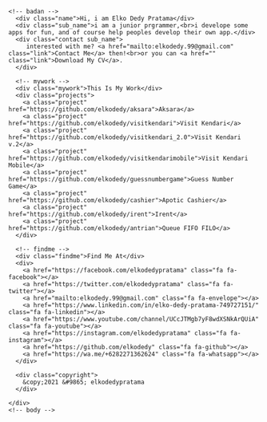 <!doctype html>
<html lang="en">
  <head>
    <title>Me &mdash; Portofolio</title>
    <meta charset="utf-8">
    <link rel="icon" href="logo.png" type="image/ico">
    <meta name="viewport" content="width=device-width, initial-scale=1, shrink-to-fit=no">
    <link rel="stylesheet" href="https://cdnjs.cloudflare.com/ajax/libs/font-awesome/4.7.0/css/font-awesome.min.css">
    <link rel="stylesheet" href="style.css">
    
  </head>
  <body>
    <!-- body -->
    <div class="badan">
    
    <!-- badan -->
      <div class="name">Hi, i am Elko Dedy Pratama</div>
      <div class="sub_name">i am a junior prgrammer,<br>i develope some apps for fun, and of course help peoples develop their own app.</div>
      <div class="contact sub_name">
         interested with me? <a href="mailto:elkodedy.99@gmail.com" class="link">Contact Me</a> then!<br>or you can <a href="" class="link">Download My CV</a>.
      </div>

      <!-- mywork -->
      <div class="mywork">This Is My Work</div>
      <div class="projects">
        <a class="project" href="https://github.com/elkodedy/aksara">Aksara</a> 
        <a class="project" href="https://github.com/elkodedy/visitkendari">Visit Kendari</a> 
        <a class="project" href="https://github.com/elkodedy/visitkendari_2.0">Visit Kendari v.2</a> 
        <a class="project" href="https://github.com/elkodedy/visitkendarimobile">Visit Kendari Mobile</a> 
        <a class="project" href="https://github.com/elkodedy/guessnumbergame">Guess Number Game</a> 
        <a class="project" href="https://github.com/elkodedy/cashier">Apotic Cashier</a> 
        <a class="project" href="https://github.com/elkodedy/irent">Irent</a> 
        <a class="project" href="https://github.com/elkodedy/antrian">Queue FIFO FILO</a>
      </div>

      <!-- findme -->
      <div class="findme">Find Me At</div>
      <div>        
        <a href="https://facebook.com/elkodedypratama" class="fa fa-facebook"></a>
        <a href="https://twitter.com/elkodedypratama" class="fa fa-twitter"></a>
        <a href="mailto:elkodedy.99@gmail.com" class="fa fa-envelope"></a>
        <a href="https://www.linkedin.com/in/elko-dedy-pratama-749727151/" class="fa fa-linkedin"></a>
        <a href="https://www.youtube.com/channel/UCcJTMgb7yF8wdXSNkArQUiA" class="fa fa-youtube"></a>
        <a href="https://instagram.com/elkodedypratama" class="fa fa-instagram"></a>
        <a href="https://github.com/elkodedy" class="fa fa-github"></a>
        <a href="https://wa.me/+6282271362624" class="fa fa-whatsapp"></a>
      </div>

      <div class="copyright">
        &copy;2021 &#9865; elkodedypratama
      </div>

    </div>
    <!-- body -->
  </body>
</html>
